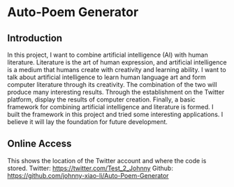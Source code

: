 # Auto-Poem Generator

## Introduction
In this project, I want to combine artificial intelligence (AI) with human literature. Literature is the art of human expression, and artificial intelligence is a medium that humans create with creativity and learning ability. I want to talk about artificial intelligence to learn human language art and form computer literature through its creativity. The combination of the two will produce many interesting results. Through the establishment on the Twitter platform, display the results of computer creation. Finally, a basic framework for combining artificial intelligence and literature is formed. I built the framework in this project and tried some interesting applications. I believe it will lay the foundation for future development.

## Online Access
This shows the location of the Twitter account and where the code is stored. 
Twitter: https://twitter.com/Test_2_Johnny
Github: https://github.com/johnny-xiao-li/Auto-Poem-Generator

